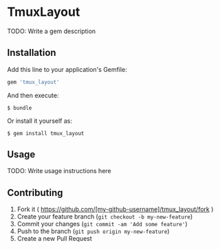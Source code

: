 # TmuxLayout

TODO: Write a gem description

## Installation

Add this line to your application's Gemfile:

```ruby
gem 'tmux_layout'
```

And then execute:

    $ bundle

Or install it yourself as:

    $ gem install tmux_layout

## Usage

TODO: Write usage instructions here

## Contributing

1. Fork it ( https://github.com/[my-github-username]/tmux_layout/fork )
2. Create your feature branch (`git checkout -b my-new-feature`)
3. Commit your changes (`git commit -am 'Add some feature'`)
4. Push to the branch (`git push origin my-new-feature`)
5. Create a new Pull Request
